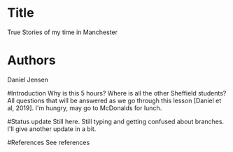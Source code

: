 # Title
True Stories of my time in Manchester


# Authors 
Daniel Jensen

#Introduction
Why is this 5 hours? Where is all the other Sheffield students? All questions that will be answered as we go through this lesson [Daniel et al, 2019].
I'm hungry, may go to McDonalds for lunch.  

#Status update
Still here. Still typing and getting confused about branches. I'll give another update in a bit.

#References 
See references